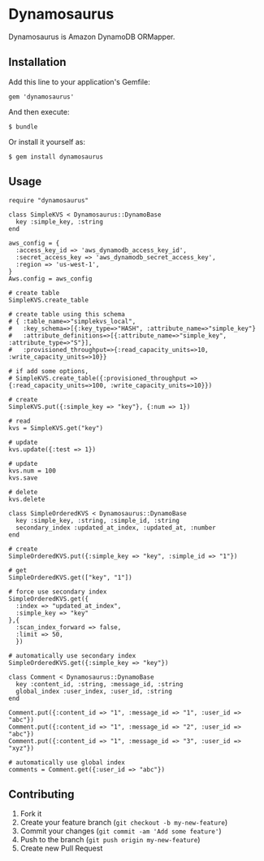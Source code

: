 # Dynamosaurus

Dynamosaurus is Amazon DynamoDB ORMapper.

## Installation

Add this line to your application's Gemfile:

    gem 'dynamosaurus'

And then execute:

    $ bundle

Or install it yourself as:

    $ gem install dynamosaurus

## Usage

    require "dynamosaurus"
    
    class SimpleKVS < Dynamosaurus::DynamoBase
      key :simple_key, :string
    end
    
    aws_config = {
      :access_key_id => 'aws_dynamodb_access_key_id',
      :secret_access_key => 'aws_dynamodb_secret_access_key',
      :region => 'us-west-1',
    }
    Aws.config = aws_config
    
    # create table
    SimpleKVS.create_table

    # create table using this schema    
    # { :table_name=>"simplekvs_local", 
    #   :key_schema=>[{:key_type=>"HASH", :attribute_name=>"simple_key"}
    #   :attribute_definitions=>[{:attribute_name=>"simple_key", :attribute_type=>"S"}], 
    #   :provisioned_throughput=>{:read_capacity_units=>10, :write_capacity_units=>10}}

    # if add some options, 
    # SimpleKVS.create_table({:provisioned_throughput => {:read_capacity_units=>100, :write_capacity_units=>10}})

    # create
    SimpleKVS.put({:simple_key => "key"}, {:num => 1})
    
    # read
    kvs = SimpleKVS.get("key")
    
    # update
    kvs.update({:test => 1})
    
    # update
    kvs.num = 100
    kvs.save
    
    # delete
    kvs.delete
    
    class SimpleOrderedKVS < Dynamosaurus::DynamoBase
      key :simple_key, :string, :simple_id, :string
      secondary_index :updated_at_index, :updated_at, :number
    end
    
    # create
    SimpleOrderedKVS.put({:simple_key => "key", :simple_id => "1"})
    
    # get
    SimpleOrderedKVS.get(["key", "1"])
    
    # force use secondary index
    SimpleOrderedKVS.get({
      :index => "updated_at_index",
      :simple_key => "key"
    },{
      :scan_index_forward => false,
      :limit => 50,
      })
    
    # automatically use secondary index
    SimpleOrderedKVS.get({:simple_key => "key"})
    
    class Comment < Dynamosaurus::DynamoBase
      key :content_id, :string, :message_id, :string
      global_index :user_index, :user_id, :string
    end      
    
    Comment.put({:content_id => "1", :message_id => "1", :user_id => "abc"})
    Comment.put({:content_id => "1", :message_id => "2", :user_id => "abc"})
    Comment.put({:content_id => "1", :message_id => "3", :user_id => "xyz"})
    
    # automatically use global index    
    comments = Comment.get({:user_id => "abc"})



## Contributing

1. Fork it
2. Create your feature branch (`git checkout -b my-new-feature`)
3. Commit your changes (`git commit -am 'Add some feature'`)
4. Push to the branch (`git push origin my-new-feature`)
5. Create new Pull Request
